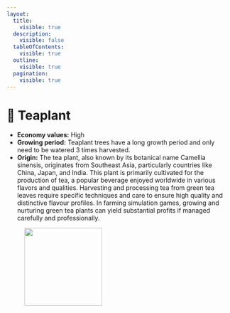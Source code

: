 ```yaml
---
layout:
  title:
    visible: true
  description:
    visible: false
  tableOfContents:
    visible: true
  outline:
    visible: true
  pagination:
    visible: true
---
```


# 🌿 Teaplant

* **Economy values:** High
* **Growing period:** Teaplant trees have a long growth period and only need to be watered 3 times harvested.
* **Origin:** The tea plant, also known by its botanical name Camellia sinensis, originates from Southeast Asia, particularly countries like China, Japan, and India. This plant is primarily cultivated for the production of tea, a popular beverage enjoyed worldwide in various flavors and qualities. Harvesting and processing tea from green tea leaves require specific techniques and care to ensure high quality and distinctive flavour profiles. In farming simulation games, growing and nurturing green tea plants can yield substantial profits if managed carefully and professionally.

<div>

<figure><img src="../../.gitbook/assets/1.png" alt="" width="175"><figcaption></figcaption></figure>

 

<figure><img src="../../.gitbook/assets/tree-mid-1.png" alt=""><figcaption></figcaption></figure>

 

<figure><img src="../../.gitbook/assets/tree-1.png" alt=""><figcaption></figcaption></figure>

</div>
